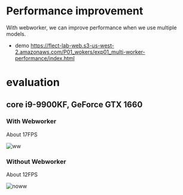 # Performance improvement
With webworker, we can improve performance when we use multiple models.

- demo
https://flect-lab-web.s3-us-west-2.amazonaws.com/P01_wokers/exp01_multi-worker-performance/index.html

# evaluation
## core i9-9900KF, GeForce GTX 1660
### With Webworker

About 17FPS

![ww](https://user-images.githubusercontent.com/48346627/96388129-d8f23d80-11e1-11eb-9190-90bdee847d0c.gif)

### Without Webworker

About 12FPS

![noww](https://user-images.githubusercontent.com/48346627/96388104-a2b4be00-11e1-11eb-9cbf-d03493995a65.gif)





